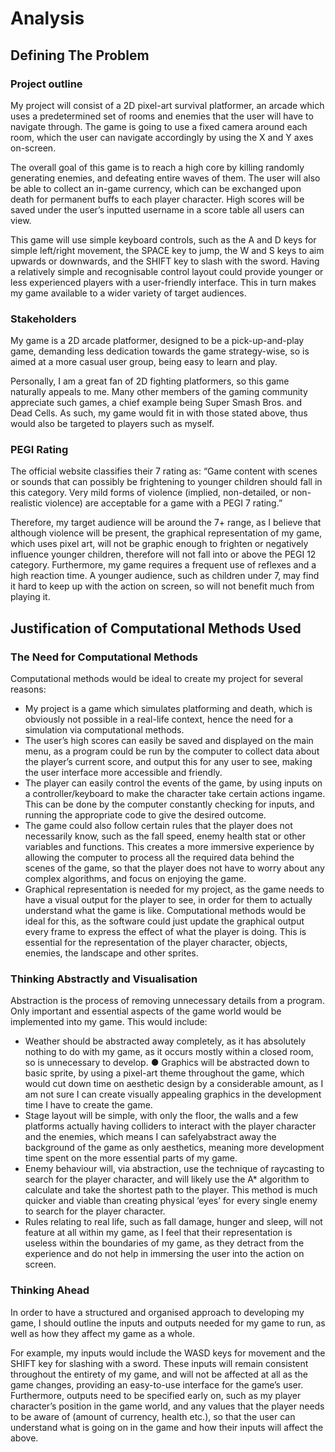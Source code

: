 # Analysis

## Defining The Problem

### Project outline

My project will consist of a 2D pixel-art survival platformer, an arcade which uses a predetermined set of rooms and enemies that the user will have to navigate through. The game is going to use a fixed camera around each room, which the user can navigate accordingly by using the X and Y axes on-screen. 

The overall goal of this game is to reach a high core by killing randomly generating enemies, and defeating entire waves of them. The user will also be able to collect an in-game currency, which can be exchanged upon death for permanent buffs to each player character. High scores will be saved under the user’s inputted username in a score table all users can view. 

This game will use simple keyboard controls, such as the A and D keys for simple left/right movement, the SPACE key to jump, the W and S keys to aim upwards or downwards, and the SHIFT key to slash with the sword. Having a relatively simple and recognisable control layout could provide younger or less experienced players with a user-friendly interface. This in turn makes my game available to a wider variety of target audiences.

### Stakeholders

My game is a 2D arcade platformer, designed to be a pick-up-and-play game, demanding less dedication towards the game strategy-wise, so is aimed at a more casual user group, being easy to learn and play. 

Personally, I am a great fan of 2D fighting platformers, so this game naturally appeals to me. Many other members of the gaming community appreciate such games, a chief example being Super Smash Bros. and Dead Cells. As such, my game would fit in with those stated above, thus would also be targeted to players such as myself.

### PEGI Rating

The official website classifies their 7 rating as: “Game content with scenes or sounds that can possibly be frightening to younger children should fall in this category. Very mild forms of violence \(implied, non-detailed, or non-realistic violence\) are acceptable for a game with a PEGI 7 rating.” 

Therefore, my target audience will be around the 7+ range, as I believe that although violence will be present, the graphical representation of my game, which uses pixel art, will not be graphic enough to frighten or negatively influence younger children, therefore will not fall into or above the PEGI 12 category. Furthermore, my game requires a frequent use of reflexes and a high reaction time. A younger audience, such as children under 7, may find it hard to keep up with the action on screen, so will not benefit much from playing it.

## Justification of Computational Methods Used

### The Need for Computational Methods

Computational methods would be ideal to create my project for several reasons: 

* My project is a game which simulates platforming and death, which is obviously not possible in a real-life context, hence the need for a simulation via computational methods.
* The user’s high scores can easily be saved and displayed on the main menu, as a program could be run by the computer to collect data about the player’s current score, and output this for any user to see, making the user interface more accessible and friendly. 
* The player can easily control the events of the game, by using inputs on a controller/keyboard to make the character take certain actions ingame. This can be done by the computer constantly checking for inputs, and running the appropriate code to give the desired outcome. 
* The game could also follow certain rules that the player does not necessarily know, such as the fall speed, enemy health stat or other variables and functions. This creates a more immersive experience by allowing the computer to process all the required data behind the scenes of the game, so that the player does not have to worry about any complex algorithms, and focus on enjoying the game. 
* Graphical representation is needed for my project, as the game needs to have a visual output for the player to see, in order for them to actually understand what the game is like. Computational methods would be ideal for this, as the software could just update the graphical output every frame to express the effect of what the player is doing. This is essential for the representation of the player character, objects, enemies, the landscape and other sprites.

### Thinking Abstractly and Visualisation

Abstraction is the process of removing unnecessary details from a program. Only important and essential aspects of the game world would be implemented into my game. This would include:

* Weather should be abstracted away completely, as it has absolutely nothing to do with my game, as it occurs mostly within a closed room, so is unnecessary to develop. ● Graphics will be abstracted down to basic sprite, by using a pixel-art theme throughout the game, which would cut down time on aesthetic design by a considerable amount, as I am not sure I can create visually appealing graphics in the development time I have to create the game. 
* Stage layout will be simple, with only the floor, the walls and a few platforms actually having colliders to interact with the player character and the enemies, which means I can safelyabstract away the background of the game as only aesthetics, meaning more development time spent on the more essential parts of my game. 
* Enemy behaviour will, via abstraction, use the technique of raycasting to search for the player character, and will likely use the A\* algorithm to calculate and take the shortest path to the player. This method is much quicker and viable than creating physical ‘eyes’ for every single enemy to search for the player character. 
* Rules relating to real life, such as fall damage, hunger and sleep, will not feature at all within my game, as I feel that their representation is useless within the boundaries of my game, as they detract from the experience and do not help in immersing the user into the action on screen.

### Thinking Ahead

In order to have a structured and organised approach to developing my game, I should outline the inputs and outputs needed for my game to run, as well as how they affect my game as a whole. 

For example, my inputs would include the WASD keys for movement and the SHIFT key for slashing with a sword. These inputs will remain consistent throughout the entirety of my game, and will not be affected at all as the game changes, providing an easy-to-use interface for the game’s user. Furthermore, outputs need to be specified early on, such as my player character’s position in the game world, and any values that the player needs to be aware of \(amount of currency, health etc.\), so that the user can understand what is going on in the game and how their inputs will affect the above.





